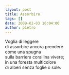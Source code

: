 ```yaml
---
layout: post
title: Assorbire
tags: []
date: 2009-02-03 16:04:00
author: pietro
---
```

Voglia di leggere<br/>di assorbire ancora prendere<br/>come una spugna<br/>sulla barriera corallina vivere;<br/>in una foresta multicolore<br/>di alberi senza foglie o sole.
